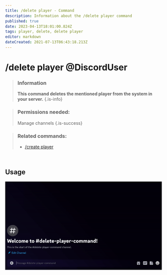 ```yaml
---
title: /delete player - Command
description: Information about the /delete player command
published: true
date: 2023-04-13T18:01:00.824Z
tags: player, delete, delete player
editor: markdown
dateCreated: 2021-07-13T06:43:18.213Z
---
```


# /delete player @DiscordUser

>### Information
>**This command deletes the mentioned player from the system in your server.**
>{.is-info}

>### Permissions needed:
>Manage channels
>{.is-success}


>### Related commands:
>-   [/create player](/en/commands/create/player/)

<br>

## Usage

![](/new_delete_player.gif)